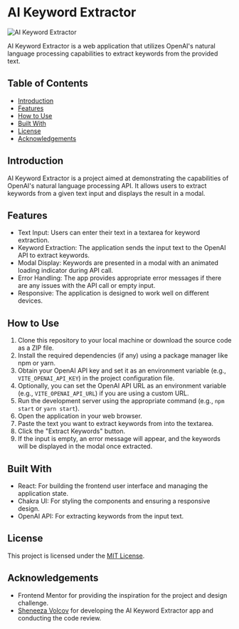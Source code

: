 # AI Keyword Extractor

![AI Keyword Extractor](./assets/images/keyword-extractor.png)

AI Keyword Extractor is a web application that utilizes OpenAI's natural language processing capabilities to extract keywords from the provided text.

## Table of Contents

- [Introduction](#introduction)
- [Features](#features)
- [How to Use](#how-to-use)
- [Built With](#built-with)
- [License](#license)
- [Acknowledgements](#acknowledgements)

## Introduction

AI Keyword Extractor is a project aimed at demonstrating the capabilities of OpenAI's natural language processing API. It allows users to extract keywords from a given text input and displays the result in a modal.

## Features

- Text Input: Users can enter their text in a textarea for keyword extraction.
- Keyword Extraction: The application sends the input text to the OpenAI API to extract keywords.
- Modal Display: Keywords are presented in a modal with an animated loading indicator during API call.
- Error Handling: The app provides appropriate error messages if there are any issues with the API call or empty input.
- Responsive: The application is designed to work well on different devices.

## How to Use

1. Clone this repository to your local machine or download the source code as a ZIP file.
2. Install the required dependencies (if any) using a package manager like npm or yarn.
3. Obtain your OpenAI API key and set it as an environment variable (e.g., `VITE_OPENAI_API_KEY`) in the project configuration file.
4. Optionally, you can set the OpenAI API URL as an environment variable (e.g., `VITE_OPENAI_API_URL`) if you are using a custom URL.
5. Run the development server using the appropriate command (e.g., `npm start` or `yarn start`).
6. Open the application in your web browser.
7. Paste the text you want to extract keywords from into the textarea.
8. Click the "Extract Keywords" button.
9. If the input is empty, an error message will appear, and the keywords will be displayed in the modal once extracted.

## Built With

- React: For building the frontend user interface and managing the application state.
- Chakra UI: For styling the components and ensuring a responsive design.
- OpenAI API: For extracting keywords from the input text.

## License

This project is licensed under the [MIT License](LICENSE).

## Acknowledgements

- Frontend Mentor for providing the inspiration for the project and design challenge.
- [Sheneeza Volcov](#) for developing the AI Keyword Extractor app and conducting the code review.
